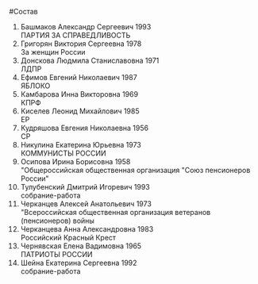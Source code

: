 #Состав
1. Башмаков Александр Сергеевич 1993   
    ПАРТИЯ ЗА СПРАВЕДЛИВОСТЬ
2. Григорян Виктория Сергеевна 1978   
    За женщин России
3. Донскова Людмила Станиславовна 1971   
    ЛДПР
4. Ефимов Евгений Николаевич 1987   
    ЯБЛОКО
5. Камбарова Инна Викторовна 1969   
    КПРФ
6. Киселев Леонид Михайлович 1985   
    ЕР
7. Кудряшова Евгения Николаевна 1956   
    СР
8. Никулина Екатерина Юрьевна 1973   
    КОММУНИСТЫ РОССИИ
9. Осипова Ирина Борисовна 1958   
    "Общероссийская общественная организация "Союз пенсионеров России"
10. Тулубенский Дмитрий Игоревич 1993   
    собрание-работа
11. Черканцев Алексей Анатольевич 1973   
    "Всероссийская общественная организация ветеранов (пенсионеров) войны
12. Черканцева Анна Александровна 1983   
    Российский Красный Крест
13. Чернявская Елена Вадимовна 1965   
    ПАТРИОТЫ РОССИИ
14. Шейна Екатерина Сергеевна 1992   
    собрание-работа
